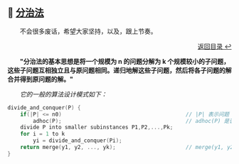 ## 💬 [分治法](#welcome)

&emsp;&emsp;不会很多废话，希望大家坚持，以及，跟上节奏。

<div align="right">
    <a href="../README.md#-目录">返回目录 ↩</a>
</div>

&emsp;&emsp;**"分治法的基本思想是将一个规模为 n 的问题分解为 k 个规模较小的子问题，这些子问题互相独立且与原问题相同。递归地解这些子问题，然后将各子问题的解合并得到原问题的解。"**

&emsp;&emsp;*它的一般的算法设计模式如下：*

```c
divide_and_conquer(P) {
    if(|P| <= n0)                                       // |P| 表示问题 P 的规模，n0 为一阈值，当问题 P 的规模不超过 n0 时，问题容易解出，不必再继续分解
        adhoc(P);                                       // adhoc(P) 是该分治法中的基本子算法，当 P 的规模不超过 n0 时，直接用算法 adhoc(P) 求解
    divide P into smaller subinstances P1,P2,...,Pk;
    for i = 1 to k
        yi = divide_and_conquer(Pi);
    return merge(y1, y2, ..., yk);                      // merge(y1, y2, ..., yk) 是该分治法中的合并子算法，用于将 P 的子问题 P1，P2，...，Pk 的解 y1，y2，...，yk 合并为 P 的解
}
```
